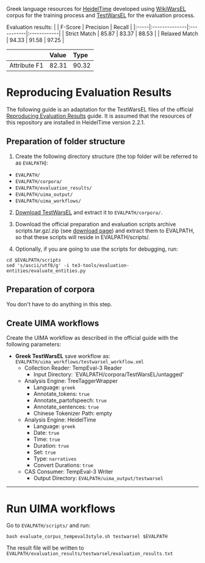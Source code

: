 Greek language resources for [HeidelTime](https://github.com/HeidelTime/heideltime) developed using [WikiWarsEL](https://github.com/mkapernaros/WikiWarsEL) corpus for the training process and [TestWarsEL](https://github.com/mkapernaros/TestWarsEL) for the evaluation process.

Evaluation results:
| | F-Score | Precision | Recall |
|:-----|:--------------|:-----------|:------------|
| Strict Match | 85.87 | 83.37 | 88.53 |
| Relaxed Match | 94.33 | 91.58 | 97.25 |

| | Value | Type |
|:-----|:--------------|:-----------|
| Attribute F1 | 82.31 | 90.32 |

# Reproducing Evaluation Results
The following guide is an adaptation for the TestWarsEL files of the official [Reproducing Evaluation Results](https://github.com/HeidelTime/heideltime/wiki/Reproducing-Evaluation-Results) guide. It is assumed that the resources of this repository are installed in HeidelTime version 2.2.1.

## Preparation of folder structure
1. Create the following directory structure (the top folder will be referred to as `EVALPATH`):
 * `EVALPATH/`
 * `EVALPATH/corpora/`
 * `EVALPATH/evaluation_results/`
 * `EVALPATH/uima_output/`
 * `EVALPATH/uima_workflows/`

2. [Download TestWarsEL](https://github.com/mkapernaros/TestWarsEL) and extract it to `EVALPATH/corpora/`.

3. Download the official preparation and evaluation scripts archive scripts.tar.gz/.zip (see [download page](http://dbs.ifi.uni-heidelberg.de/index.php?id=form-downloads)) and extract them to EVALPATH, so that these scripts will reside in EVALPATH/scripts/.

4. Optionally, if you are going to use the scripts for debugging, run:
```
cd $EVALPATH/scripts
sed 's/ascii/utf8/g' -i te3-tools/evaluation-entities/evaluate_entities.py
```

## Preparation of corpora
You don't have to do anything in this step.

## Create UIMA workflows
Create the UIMA workflow as described in the official guide with the following parameters:
  * **Greek TestWarsEL**
  save workflow as: `EVALPATH/uima_workflows/testwarsel_workflow.xml`
    * Collection Reader: TempEval-3 Reader
      * Input Directory: `EVALPATH/corpora/TestWarsEL/untagged'
    * Analysis Engine: TreeTaggerWrapper
      * Language: `greek`
      * Annotate\_tokens: `true`
      * Annotate\_partofspeech: `true`
      * Annotate\_sentences: `true`
      * Chinese Tokenizer Path: empty
    * Analysis Engine: HeidelTime
      * Language: `greek`
      * Date: `true`
      * Time: `true`
      * Duration: `true`
      * Set: `true`
      * Type: `narratives`
      * Convert Durations: `true`
    * CAS Consumer: TempEval-3 Writer
      * Output Directory: `EVALPATH/uima_output/testwarsel`
---

# Run UIMA workflows
Go to `EVALPATH/scripts/` and run:
```
bash evaluate_corpus_tempeval3style.sh testwarsel $EVALPATH
```
The result file will be written to `EVALPATH/evaluation_results/testwarsel/evaluation_results.txt`
